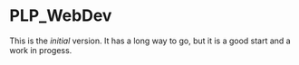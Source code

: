 # PLP_WebDev

This is the *initial* version. It has a long way to go, but it is a good start and a work in progess.
